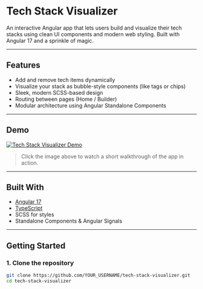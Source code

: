 # Tech Stack Visualizer

An interactive Angular app that lets users build and visualize their tech stacks using clean UI components and modern web styling. Built with Angular 17 and a sprinkle of magic.

---

## Features

- Add and remove tech items dynamically
- Visualize your stack as bubble-style components (like tags or chips)
- Sleek, modern SCSS-based design
- Routing between pages (Home / Builder)
- Modular architecture using Angular Standalone Components

---

## Demo

<!-- Replace the YouTube link or file path when ready -->
[![Tech Stack Visualizer Demo](https://img.youtube.com/vi/YOUR_VIDEO_ID_HERE/0.jpg)](https://youtu.be/hw3GU7_eZAo)

> Click the image above to watch a short walkthrough of the app in action.

---

## Built With

- [Angular 17](https://angular.io/)
- [TypeScript](https://www.typescriptlang.org/)
- SCSS for styles
- Standalone Components & Angular Signals

---

## Getting Started

### 1. Clone the repository
```bash
git clone https://github.com/YOUR_USERNAME/tech-stack-visualizer.git
cd tech-stack-visualizer
